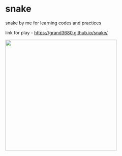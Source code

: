 # snake
snake by me
for learning codes and practices

link for play - https://grand3680.github.io/snake/

<img height="350" src="https://camo.githubusercontent.com/f0bffa01b89118af9e73048dcf3754b611abf1cc7a0672597544f9b2e5437d05/68747470733a2f2f6d65646961342e67697068792e636f6d2f6d656469612f76312e59326c6b505463354d4749334e6a4578596a55324f4445324e6d51304d444d30597a45344e6a466c595751344d474e6b4d4442694e44466b4d6a566c4e4749794d6d49785a535a6c634431324d563970626e526c636d35686246396e61575a7a583264705a6b6c6b4a6d4e305057632f6c414a477353425a567263553668673263572f67697068792e676966" data-canonical-src="https://media4.giphy.com/media/v1.Y2lkPTc5MGI3NjExYjU2ODE2NmQ0MDM0YzE4NjFlYWQ4MGNkMDBiNDFkMjVlNGIyMmIxZSZlcD12MV9pbnRlcm5hbF9naWZzX2dpZklkJmN0PWc/lAJGsSBZVrcU6hg2cW/giphy.gif" style="max-width: 100%; display: inline-block;" data-target="animated-image.originalImage">
